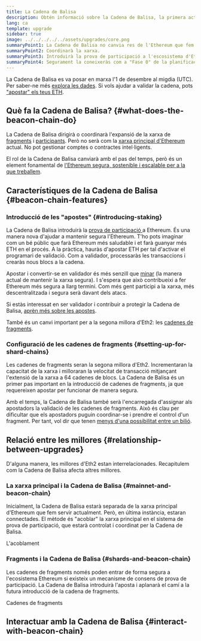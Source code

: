 ```yaml
---
title: La Cadena de Balisa
description: Obtén informació sobre la Cadena de Balisa, la primera actualització d'Eth2 a Ethereum.
lang: ca
template: upgrade
sidebar: true
image: ../../../../../assets/upgrades/core.png
summaryPoint1: La Cadena de Balisa no canvia res de l'Ethereum que fem servir a dia d'avui.
summaryPoint2: Coordinarà la xarxa.
summaryPoint3: Introduirà la prova de participació a l'escosistema d'Ethereum.
summaryPoint4: Segurament la coneixeràs com a "Fase 0" de la planificació tècnica.
---
```


<UpgradeStatus isShipped date="Enviat!">
    La Cadena de Balisa es va posar en marxa l'1 de desembre al migdia (UTC). Per saber-ne més <a href="https://beaconscan.com/">explora les dades</a>. Si vols ajudar a validar la cadena, pots <a href="/staking/">"apostar" els teus ETH</a>.
</UpgradeStatus>

## Què fa la Cadena de Balisa? {#what-does-the-beacon-chain-do}

La Cadena de Balisa dirigirà o coordinarà l'expansió de la xarxa de [fragments](/upgrades/shard-chains/) i [participants](/staking/). Però no serà com la [xarxa principal d'Ethereum](/glossary/#mainnet) actual. No pot gestionar comptes o contractes intel·ligents.

El rol de la Cadena de Balisa canviarà amb el pas del temps, però és un element fonamental de [l'Ethereum segura, sostenible i escalable per a la que treballem](/upgrades/vision/).

## Característiques de la Cadena de Balisa {#beacon-chain-features}

### Introducció de les "apostes" {#introducing-staking}

La Cadena de Balisa introduirà la [prova de participació ](/developers/docs/consensus-mechanisms/pos/) a Ethereum. És una manera nova d'ajudar a mantenir segura l'Ethereum. T'ho pots imaginar com un bé públic que farà Ethereum més saludable i et farà guanyar més ETH en el procés. A la pràctica, hauràs d'apostar ETH per tal d'activar el programari de validació. Com a validador, processaràs les transaccions i crearàs nous blocs a la cadena.

Apostar i convertir-se en validador és més senzill que [minar](/developers/docs/mining/) (la manera actual de mantenir la xarxa segura). I s'espera que això contribueixi a fer Ethereum més segura a llarg termini. Com més gent participi a la xarxa, més descentralitzada i segura serà davant dels atacs.

<InfoBanner emoji=":money_bag:">
Si estàs interessat en ser validador i contribuir a protegir la Cadena de Balisa, <a href="/staking/">aprèn més sobre les apostes</a>.
</InfoBanner>

També és un canvi important per a la segona millora d'Eth2: les [cadenes de fragments](/upgrades/shard-chains/).

### Configuració de les cadenes de fragments {#setting-up-for-shard-chains}

Les cadenes de fragments seran la segona millora d'Eth2. Incrementaran la capacitat de la xarxa i milloraran la velocitat de transacció mitjançant l'extensió de la xarxa a 64 cadenes de blocs. La Cadena de Balisa és un primer pas important en la introducció de cadenes de fragments, ja que requereixen apostar per funcionar de manera segura.

Amb el temps, la Cadena de Balisa també serà l'encarregada d'assignar als apostadors la validació de les cadenes de fragments. Això és clau per dificultar que els apostadors puguin coordinar-se i prendre el control d'un fragment. Per tant, vol dir que tenen [menys d'una possibilitat entre un bilió](https://medium.com/@chihchengliang/minimum-committee-size-explained-67047111fa20).

## Relació entre les millores {#relationship-between-upgrades}

D'alguna manera, les millores d'Eth2 estan interrelacionades. Recapitulem com la Cadena de Balisa afecta altres millores.

### La xarxa principal i la Cadena de Balisa {#mainnet-and-beacon-chain}

Inicialment, la Cadena de Balisa estarà separada de la xarxa principal d'Ethereum que fem servir actualment. Però, en última instància, estaran connectades. El mètode és "acoblar" la xarxa principal en el sistema de prova de participació, que estarà controlat i coordinat per la Cadena de Balisa.

<ButtonLink to="/upgrades/merge/">L'acoblament</ButtonLink>

### Fragments i la Cadena de Balisa {#shards-and-beacon-chain}

Les cadenes de fragments només poden entrar de forma segura a l'ecosistema Ethereum si existeix un mecanisme de consens de prova de participació. La Cadena de Balisa introduirà l'aposta i aplanarà el camí a la futura introducció de la cadena de fragments.

<ButtonLink to="/upgrades/shard-chains/">Cadenes de fragments</ButtonLink>

<Divider />

## Interactuar amb la Cadena de Balisa {#interact-with-beacon-chain}

<Eth2BeaconChainActions />
